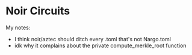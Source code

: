 # Noir Circuits

My notes:

- I think noir/aztec should ditch every .toml that's not Nargo.toml
- idk why it complains about the private compute_merkle_root function
